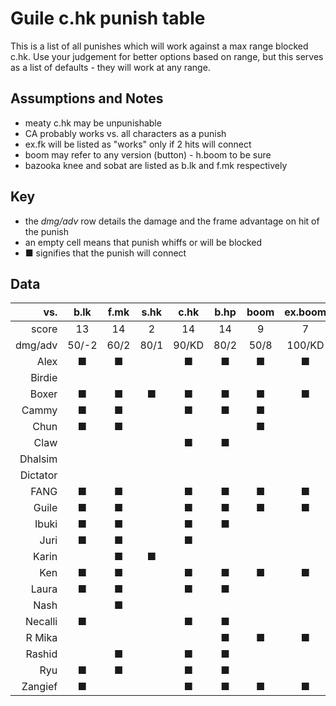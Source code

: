 # Guile c.hk punish table
This is a list of all punishes which will work against a max range blocked
c.hk. Use your judgement for better options based on range, but this serves as
a list of defaults - they will work at any range.

## Assumptions and Notes
* meaty c.hk may be unpunishable
* CA probably works vs. all characters as a punish
* ex.fk will be listed as "works" only if 2 hits will connect
* boom may refer to any version (button) - h.boom to be sure
* bazooka knee and sobat are listed as b.lk and f.mk respectively

## Key
* the *dmg/adv* row details the damage and the frame advantage on hit of the punish
* an empty cell means that punish whiffs or will be blocked
* ■ signifies that the punish will connect

## Data

|    vs.   | b.lk | f.mk | s.hk | c.hk | b.hp | boom | ex.boom | lk.fk | mk.fk | hk.fk | ex.fk |
|---------:|:----:|:----:|:----:|:----:|:----:|:----:|:-------:|:-----:|:-----:|:-----:|:-----:|
|  score   |13    |14    |2     |14    |14    |9     |7        |11     |13     |15     |7      |
| dmg/adv  |50/-2 |60/2  |80/1  |90/KD |80/2  |50/8  |100/KD   |120/KD |120/KD |120/KD |150/KD |
|     Alex | ■    | ■    |      | ■    | ■    | ■    | ■       | ■     | ■     | ■     |       |
|   Birdie |      |      |      |      |      |      |         |       |       |       |       |
|    Boxer | ■    | ■    | ■    | ■    | ■    | ■    | ■       | ■     | ■     | ■     |       |
|    Cammy | ■    | ■    |      | ■    | ■    | ■    |         | ■     | ■     | ■     | ■     |
|     Chun | ■    | ■    |      |      |      | ■    |         |       |       |       |       |
|     Claw |      |      |      | ■    | ■    |      |         | ■     | ■     | ■     | ■     |
|  Dhalsim |      |      |      |      |      |      |         |       |       |       |       |
| Dictator |      |      |      |      |      |      |         |       |       |       |       |
|     FANG | ■    | ■    |      | ■    | ■    | ■    | ■       | ■     | ■     | ■     | ■     |
|    Guile | ■    | ■    |      | ■    | ■    | ■    | ■       | ■     | ■     | ■     | ■     |
|    Ibuki | ■    | ■    |      | ■    | ■    |      |         |       |       | ■     |       |
|     Juri | ■    | ■    |      | ■    |      |      |         |       |       | ■     |       |
|    Karin |      | ■    | ■    |      |      |      |         | ■     |       |       |       |
|      Ken | ■    | ■    |      | ■    | ■    | ■    | ■       | ■     | ■     | ■     |       |
|    Laura | ■    | ■    |      | ■    | ■    |      |         |       | ■     | ■     |       |
|     Nash |      | ■    |      |      |      |      |         |       |       |       |       |
|  Necalli | ■    |      |      | ■    | ■    |      |         | ■     | ■     | ■     | ■     |
|   R Mika |      |      |      |      | ■    | ■    | ■       | ■     | ■     | ■     | ■     |
|   Rashid |      | ■    |      | ■    | ■    |      |         |       | ■     | ■     |       |
|      Ryu | ■    | ■    |      | ■    | ■    |      |         |       | ■     | ■     |       |
|  Zangief | ■    |      |      | ■    | ■    | ■    | ■       | ■     | ■     | ■     | ■     |
